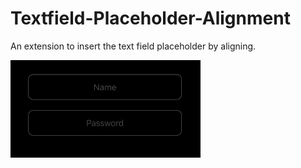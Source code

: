 # Textfield-Placeholder-Alignment
An extension to insert the text field placeholder by aligning.

![anasayfa](textfieldAlignmentExtenison.png)
